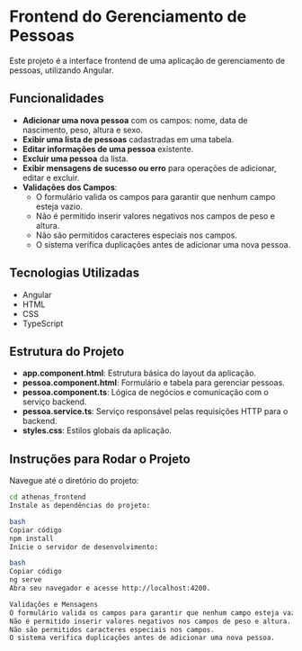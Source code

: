 # Frontend do Gerenciamento de Pessoas

Este projeto é a interface frontend de uma aplicação de gerenciamento de pessoas, utilizando Angular.

## Funcionalidades

- **Adicionar uma nova pessoa** com os campos: nome, data de nascimento, peso, altura e sexo.
- **Exibir uma lista de pessoas** cadastradas em uma tabela.
- **Editar informações de uma pessoa** existente.
- **Excluir uma pessoa** da lista.
- **Exibir mensagens de sucesso ou erro** para operações de adicionar, editar e excluir.
- **Validações dos Campos**:
  - O formulário valida os campos para garantir que nenhum campo esteja vazio.
  - Não é permitido inserir valores negativos nos campos de peso e altura.
  - Não são permitidos caracteres especiais nos campos.
  - O sistema verifica duplicações antes de adicionar uma nova pessoa.

## Tecnologias Utilizadas

- Angular
- HTML
- CSS
- TypeScript

## Estrutura do Projeto

- **app.component.html**: Estrutura básica do layout da aplicação.
- **pessoa.component.html**: Formulário e tabela para gerenciar pessoas.
- **pessoa.component.ts**: Lógica de negócios e comunicação com o serviço backend.
- **pessoa.service.ts**: Serviço responsável pelas requisições HTTP para o backend.
- **styles.css**: Estilos globais da aplicação.

## Instruções para Rodar o Projeto

Navegue até o diretório do projeto:

```bash
cd athenas_frontend
Instale as dependências do projeto:

bash
Copiar código
npm install
Inicie o servidor de desenvolvimento:

bash
Copiar código
ng serve
Abra seu navegador e acesse http://localhost:4200.

Validações e Mensagens
O formulário valida os campos para garantir que nenhum campo esteja vazio.
Não é permitido inserir valores negativos nos campos de peso e altura.
Não são permitidos caracteres especiais nos campos.
O sistema verifica duplicações antes de adicionar uma nova pessoa.
